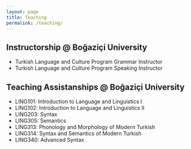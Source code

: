 ```yaml
---
layout: page
title: Teaching
permalink: /teaching/
---
```


## Instructorship @ Boğaziçi University

- Turkish Language and Culture Program Grammar Instructor 
- Turkish Language and Culture Program Speaking Instructor
  
## Teaching Assistanships @ Boğaziçi University

- LING101: Introduction to Language and Linguistics I 
- LING102: Introduction to Language and Linguistics II
- LING203: Syntax
- LING305: Semantics
- LING313: Phonology and Morphology of Modern Turkish
- LING314: Syntax and Semantics of Modern Turkish
- LING340: Advanced Syntax












